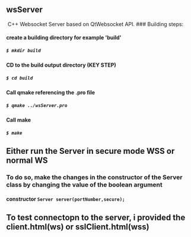 ## wsServer
 C++ Websocket Server based on QtWebsocket API.
### Building steps: 
#### create a building directory for example 'build'
##### `$ mkdir build`
#### CD to the build output directory (KEY STEP)
##### `$ cd build`
#### Call qmake referencing the .pro file
##### `$ qmake ../wsServer.pro`
#### Call make 
##### `$ make`


## Either run the Server in secure mode WSS or normal WS
### To do so, make the changes in the constructor of the Server class by changing the value of the boolean argument
#### constructor `Server server(portNumber,secure);`
## To test connectopn to the server, i provided the client.html(ws) or sslClient.html(wss) 

